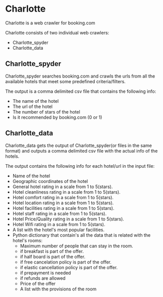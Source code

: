# Charlotte

Charlotte is a web crawler for booking.com

Charlotte consists of two individual web crawlers:
- Charlotte_spyder
- Charlotte_data


## Charlotte_spyder

Charlotte_spyder searches booking.com and crawls the urls from all the available hotels that meet some predefined criteria/filters.

The output is a comma delimited csv file that contains the following info:
- The name of the hotel
- The url of the hotel
- The number of stars of the hotel
- Is it recommended by booking.com (0 or 1)


## Charlotte_data

Charlotte_data gets the output of Charlotte_spyder(or files in the same format) and outputs a comma delimited csv file with the actual info of the hotels.

The output contains the following info for each hotel/url in the input file:
- Name of the hotel
- Geographic coordinates of the hotel
- General hotel rating in a scale from 1 to 5(stars).
- Hotel cleanliness rating in a scale from 1 to 5(stars).
- Hotel comfort rating in a scale from 1 to 5(stars).
- Hotel location rating in a scale from 1 to 5(stars).
- Hotel facilities rating in a scale from 1 to 5(stars).
- Hotel staff rating in a scale from 1 to 5(stars).
- Hotel Price/Quality rating in a scale from 1 to 5(stars).
- Hotel Wifi rating in a scale from 1 to 5(stars).
- A list with the hotel's most popular facilities.
- Python dictionary that contain's all the data that is related with the hotel's rooms: 
   - Maximum number of people that can stay
in the room.
   - if breakfast is part of the offer.
   - if half board is part of the offer.
   - if free cancelation policy is part of the offer.
   - if elastic cancellation policy is part of the offer.
   - if prepayment is needed
   - if refunds are allowed
   - Price of the offer
   - A list with the provisions of the room


